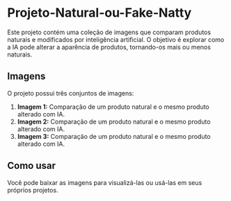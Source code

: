 # Projeto-Natural-ou-Fake-Natty

Este projeto contém uma coleção de imagens que comparam produtos naturais e modificados por inteligência artificial. O objetivo é explorar como a IA pode alterar a aparência de produtos, tornando-os mais ou menos naturais.

## Imagens

O projeto possui três conjuntos de imagens:

1. **Imagem 1:** Comparação de um produto natural e o mesmo produto alterado com IA.
2. **Imagem 2:** Comparação de um produto natural e o mesmo produto alterado com IA.
3. **Imagem 3:** Comparação de um produto natural e o mesmo produto alterado com IA.

## Como usar

Você pode baixar as imagens para visualizá-las ou usá-las em seus próprios projetos.
